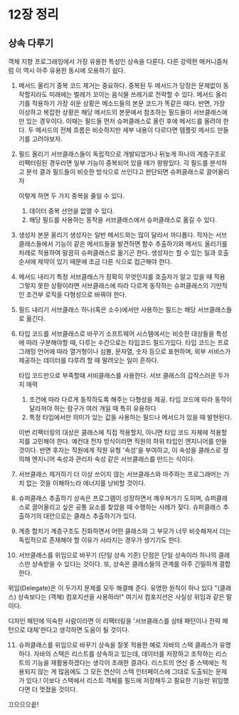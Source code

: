 # 12장 정리
## 상속 다루기
   객체 지향 프로그래밍에서 가장 유용한 특성인 상속을 다룬다. 
   다른 강력한 메커니즘처럼 이 역시 아주 유용한 동시에 오용하기 쉽다.

1. 메서드 올리기
   중복 코드 제거는 중요하다. 
   중복된 두 메서드가 당장은 문제없이 동작할지라도 미래에는 벌레가 꼬이는 음식물 쓰레기로 전락할 수 있다.
   메서드 올리기를 적용하기 가장 쉬운 상황은 메소드들의 본문 코드가 똑같은 때다.
   반면, 가장 이상하고 복잡한 상황은 해당 메서드의 본문에서 참조하는 필드들이 서브클래스에만 있는 경우이다.
   이때는 필드들 먼저 슈퍼클래스로 올린 후에 메서드를 올려야 한다.
   두 메서드의 전체 흐름은 비슷하지만 세부 내용이 다르다면 템플릿 메서드 만들기를 고려야보자.

2. 필드 올리기
   서브클래스들이 독립적으로 개발되었거나 뒤늦게 하나의 계층구조로 리팩터링된 경우라면 일부 기능이 중복되어 있을 때가 왕왕있다.
   각 필드를 분석하고 분석 결과 필드들이 비슷한 방식으로 쓰인다고 판단되면 슈퍼클래스로 끌어올리자
   
   이렇게 하면 두 가지 중복을 줄일 수 있다.
   1. 데이터 중복 선언을 없앨 수 있다.
   2. 해당 필드를 사용하는 동작을 서브클래스에서 슈퍼클래스로 옮길 수 있다.

3. 생성자 본문 올리기
   생성자는 일반 메서드와는 많이 달라서 까다롭다.
   작자는 서브클래스들에서 기능이 같은 메서드들을 발견하면 함수 추출하기와 메서드 올리기를 차례로 적용하여 말끔히 슈퍼클래스로 옮기곤 한다.
   생성자는 할 수 있는 일과 호출 순서에 제약이 있기 때문에 조금 다른 식으로 접근해야 한다.

4. 메서드 내리기
   특정 서브클래스가 정확히 무엇인지를 호출자가 알고 있을 때 적용
   그렇지 못한 상황이라면 서브클래스에 따라 다르게 동작하는 슈퍼클래스의 기만적인 조건부 로직을 다형성으로 바꿔야 한다.

5. 필드 내리기
   서브클래스 하나(혹은 소수)에서만 사용하는 필드는 해당 서브클래스들로 옮긴다.

6. 타입 코드를 서브클래스로 바꾸기
   소프트웨어 시스템에서는 비슷한 대상들을 특성에 따라 구분해야할 때, 다루는 수간으로는 타입코드 필드가있다.
   타입 코드는 프로그래밍 언어에 따라 열거형이나 심볼, 문자열, 숫자 등으로 표현하며, 외부 서비스가 제공하는 데이터를 다루려 할 때 딸려오는 일이 흔하다.
   
   타입 코드만으로 부족할때 서비클래스를 사용한다. 서브 클래스의 갑작스러운 두가지 매력
   1. 조건에 따라 다르게 동작하도록 해주는 다형성을 제공.
      타입 코드에 따라 동작이 달라져야 하는 람구가 여러 개일 때 특히 유용하다
   2. 특정 타입에서만 의미가 있는 값을 사용하는 필드나 메서드가 있을 때 발현된다.

   이번 리팩터링의 대상은 클래스에 직접 적용할지, 아니면 타입 코드 자체에 적용할지를 고민해야 한다.
   예컨대 전자 방식이라면 직원의 하위 타입인 엔지니어를 만들것이다. 반면 후자는 직원에게 직원 유형 '속성'을 부여하고,
   이 속성을 클래스로 정의해 엔지니어 속성과 관리자 속성 같은 서브클래스를 만드는 식이다.

7. 서브클래스 제거하기
   더 이상 쓰이지 않는 서브클래스와 마주하는 프로그래머는 가치 없는 것을 이해하느라 에너지를 낭비할 것이다.

8. 슈퍼클래스 추출하기
   상속은 프로그램이 성장하면서 깨우쳐가기 도히며, 슈퍼클래스로 끌어올리고 싶은 공통 요소를 찾았을 때 수행하는 사례가 잦다.
   슈퍼클래스 추출하기의 대안으로는 클래스 추출하기가 있다.

9. 계층 합치기
   계층구조도 진화하면서 어떤 클래스와 그 부모가 너무 비슷해져서 더는 독립적으로 존재해야 할 이유가 사라지는 경우가 생기기도 한다.

10. 서브클래스를 위임으로 바꾸기
   (단일 상속 기준) 단점은 단일 상속이라 하나의 클래스만 상속받을 수 있다는 것이다. 또, 상속은 클래스들의 관계를 아주 긴밀하게 결합한다.

   위임(Delegate)은 이 두가지 문제를 모두 해결해 준다.
   유명한 원칙이 하나 있다
   "(클래스) 상속보다는 (객쳬) 컴포지션을 사용하라!"
   여기서 컴포지션은 사실상 위임과 같은 말이다. 

   디자인 패턴에 익숙한 사람이라면 이 리팩터링을 
   '서브클래스를 상태 패턴이나 전략 패턴으로 대체'한다고 생각하면 도움이 될 것이다.

11. 슈퍼클래스를 위임으로 바꾸기
   상속을 잘못 적용한 예로 자바의 스택 클래스가 유명하다.
   자바의 스택은 리스트를 상속하고 있는데, 데이터를 저장하고 조작하는 리스트의 기능을 재활용하겠다는 생각이 초래한 결과다.
   리스트의 연산 중 스택에는 적용되지 않는 게 많음에도 그 모든 연산이 스택 인터페이스에 그대로 도출되는 문제가 있다.!
   이보다 스택에서 리스트 객체를 필드에 저장해두고 필요한 기능만 위임했다면 더 멋졌을 것이다.

   끄으으으읕!
